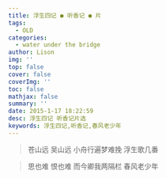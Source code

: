 ```yaml
---
title: 浮生四记 ● 听香记 ● 片
tags:
  - OLD
categories:
  - water under the bridge
author: Lison
img: ''
top: false
cover: false
coverImg: ''
toc: false
mathjax: false
summary: ''
date: 2015-1-17 18:22:59
desc: 浮生四记 听香记片选
keywords: 浮生四记,听香记,春风老少年
---
```


> 苍山远 吴山远
> 小舟行遍梦难挽
> 浮生歌几番

> 思也难 恨也难
> 而今卿我两隔栏
> 春风老少年

<!--more-->